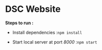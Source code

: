 #  DSC Website

**Steps to run :**

* Install dependencies :``` npm install ```

* Start local server at port *8000* :``` npm start ```


